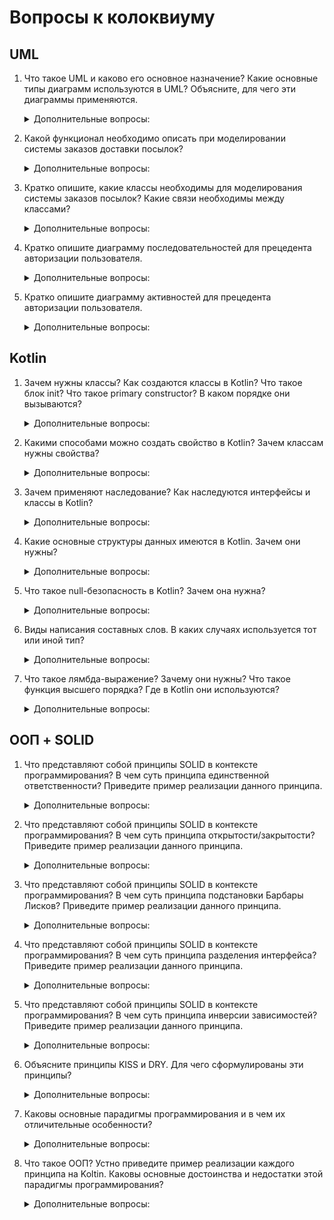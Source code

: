 # Вопросы к колоквиуму

## UML

1. Что такое UML и каково его основное назначение? Какие основные типы диаграмм используются в UML? Объясните, для чего эти диаграммы применяются.

    <details>
    <summary>Дополнительные вопросы:</summary>

    * Назовите виды структурных диаграмм в UML.
    * Назовите виды поведенческих диаграмм в UML.
    * Для чего предназначена диаграмма размещения (развертывания)?
    * Какой вид диаграмм можно использовать для того, чтобы отобразить взаимодействие между объектами во времени, в том числе, чтобы показать временные особенности передачи и приема сообщений между объектами?
    * Какая диаграмма в UML используется для описания физических компонентов их распределения и взаимосвязи?
    * Как расшифровывается UML?


    </details>

2. Какой функционал необходимо описать при моделировании системы заказов доставки посылок?

    <details>
    <summary>Дополнительные вопросы:</summary>

    * Назовите и приведите условные обозначения основных элементов диаграмм прецедентов.
    * Перечислите виды отношений между элементами диаграммы прецедентов и приведите примеры их использования.
    * Поясните взаимосвязь описания прецедентов и проектирования интерфейса пользователя.
    * Что собой представляет актер (actor) на диаграмме прецедентов?

    </details>

3. Кратко опишите, какие классы необходимы для моделирования системы заказов посылок? Какие связи необходимы между классами?

    <details>
    <summary>Дополнительные вопросы:</summary>

    * Дайте определение класса и его свойств (атрибутов и операций). 		
    * Дайте определение отношения обобщения между классами.
    * Дайте определение отношения ассоциации между классами и перечислите его основные характеристики. 

    </details>

4. Кратко опишите диаграмму последовательностей для прецедента авторизации пользователя.

    <details>
    <summary>Дополнительные вопросы:</summary>

    * Перечислите виды диаграмм поведения в языке UML, поясните их основные отличия.
    * Дайте определение понятий «действие» и «деятельность», назовите их основные отличия.
    * Назовите и приведите условные обозначения основных элементов диаграмм последовательностей.
    * Поясните связь диаграмм  с моделью прецедентов.
    * Как показывается время на диаграмме последовательностей?

    </details>

5. Кратко опишите диаграмму активностей для прецедента авторизации пользователя.

    <details>
    <summary>Дополнительные вопросы:</summary>

    * Чем диаграмма состояний отличается от диаграммы действий?
    * Допускается ли на диаграмме состояний изображение нескольких переходов, выходящих из начального состояния?
    * Какой математический аппарат лежит в основе диаграмм состояний?
    * Что такое дорожка (swimlane) на UML-диаграмме?

    </details>

## Kotlin

1. Зачем нужны классы? Как создаются классы в Kotlin? Что такое блок init? Что такое primary constructor? В каком порядке они вызываются?

    <details>
    <summary>Дополнительные вопросы:</summary>

    * В каком порядке вызываются блоки init?
    * А как происходит инициализация у отнаследованных классов?
    * Чем вложенный класс отличается от внутреннего?
    * А как происходит инициализация у вложенных и внутренних классов?
    * Что такое data class? Для чего он нужен?
    * Может ли data class иметь secondary ctor?

    </details>

2. Какими способами можно создать свойство в Kotlin? Зачем классам нужны свойства?

    <details>
    <summary>Дополнительные вопросы:</summary>

    * Для чего нужен модификатор lateinit?
    * Зачем нужны геттеры и сеттеры?
    * Где мы можем определять константы?

    </details>

3. Зачем применяют наследование? Как наследуются интерфейсы и классы в Kotlin?

    <details>
    <summary>Дополнительные вопросы:</summary>

    * Какой класс является родительским для всех классов в котлине?
    * Можем ли мы запретить наследование переопределенной функции?
    * Разрешено ли множественное наследование в котлине?
    * Можем ли мы разрешить конфликты между интерфейсами?
    * Можем ли мы инициализировать свойства в интерфейсе? А написать реализацию функции?
    * Чем отличается абстрактный класс от интерфейса в котлине?

    </details>

4. Какие основные структуры данных имеются в Kotlin. Зачем они нужны?

    <details>
    <summary>Дополнительные вопросы:</summary>

    * Отличается ли реализация хэшсета от хэшмапы?
    * Какие коллекции в котлине являются итерируемыми? Какая коллекция не является имплементацией Collection?
    * Чем лист отличается от массива? Наследуется ли массив от Iterable?
    * Что такое хэш? Как работает хэшсет под капотом?
    * Чем отличаются Sequences от коллекций?

    </details>

5. Что такое null-безопасность в Kotlin? Зачем она нужна?

    <details>
    <summary>Дополнительные вопросы:</summary>

    * Какие есть способы получить NPE?
    * Поясните что делает null-forgiving оператор `!!`.
    * Поясните что делает not-null оператор `!!.`.
    * Поясните что делает null-coalescing оператор `?!`.
    * Поясните что делает null-propagation оператор `.?`.
    * Как можно осуществить null-safety приведение типов? (as?)

    </details>

6. Виды написания составных слов. В каких случаях используется тот или иной тип?

    <details>
    <summary>Дополнительные вопросы:</summary>

    * Отгадайте язык по коду
        ```
        >+++++++++[<++++++++>-]<.>+++++++[<++++>-]<+.+++++++..+++.>>>++++++++[<++++>-]
        <.>>>++++++++++[<+++++++++>-]<---.<<<<.+++.------.--------.>>+.>++++++++++.
        ```
    * flatcase, snake_case, camelCase, kebab-case, PascalCase, SCREAMING_CASE

    </details>

7. Что такое лямбда-выражение? Зачему они нужны? Что такое функция высшего порядка? Где в Kotlin они используются?

    <details>
    <summary>Дополнительные вопросы:</summary>

    * Как выглядит объявление функционального типа в котлине?
    * Может ли функциональный тип быть нуллабл?
    * Как вызвать экземпляр функционального типа?
    * Как можно избежать создания объекта функции?
    * Как выглядит trailing lambda?
    * Как можно вернуть значения из лямбды?
    * Что означает символ `_` в контексте лямбды?

    </details>


## ООП + SOLID

1. Что представляют собой принципы SOLID в контексте программирования? В чем суть принципа единственной ответственности? Приведите пример реализации данного принципа.

    <details>
    <summary>Дополнительные вопросы:</summary>

    * Что делает код STUPID?
    * Кем были сформулированы принципы SOLID?
    * С какими принципами из GRASP коррелирует SRP.
    * Какая связь существует между принципами SRP и KISS.
    * Поясните связь между SPR и принципом бритвы Оккама.

    </details>

2. Что представляют собой принципы SOLID в контексте программирования? В чем суть принципа открытости/закрытости? Приведите пример реализации данного принципа.

    <details>
    <summary>Дополнительные вопросы:</summary>

    * Что делает код STUPID?
    * Кем были сформулированы принципы SOLID?
    * Чем отличается ОСР по Майеру от полиморфного ОСР?

    </details>

3. Что представляют собой принципы SOLID в контексте программирования? В чем суть принципа подстановки Барбары Лисков? Приведите пример реализации данного принципа.

    <details>
    <summary>Дополнительные вопросы:</summary>

    * Что делает код STUPID?
    * Кем были сформулированы принципы SOLID?
    * Проясните связь между LSP и наследованием.

    </details>

4. Что представляют собой принципы SOLID в контексте программирования? В чем суть принципа разделения интерфейса? Приведите пример реализации данного принципа.

    <details>
    <summary>Дополнительные вопросы:</summary>

    * Что делает код STUPID?
    * Кем были сформулированы принципы SOLID?
    * Проясните связь между ISP и LSP.

    </details>

5. Что представляют собой принципы SOLID в контексте программирования? В чем суть принципа инверсии зависимостей? Приведите пример реализации данного принципа.

    <details>
    <summary>Дополнительные вопросы:</summary>

    * Что делает код STUPID?
    * Кем были сформулированы принципы SOLID?
    * Что такое модули верхних и нижних уровней?
    * Чем инверсия зависимостей (DIP) отличается от инверсии управления (IoC)?

    </details>

6. Объясните принципы KISS и DRY. Для чего сформулированы эти принципы?

    <details>
    <summary>Дополнительные вопросы:</summary>

    * Объясните принцип YAGNI.
    * Объясните принцип BDUF (Big Design Up Front).
    * Объясните принцип APO (Avoid Premature Optimization).
    * Объясните принцип бритвы Оккама в контексте программирования.

    </details>

7. Каковы основные парадигмы программирования и в чем их отличительные особенности?

    <details>
    <summary>Дополнительные вопросы:</summary>

    * Какие парадигмы используются в котлине?
    * Приведите примеры языков использующих различные парадигмы (для логического).

    </details>

8. Что такое ООП? Устно приведите пример реализации каждого принципа на Koltin. Каковы основные достоинства и недостатки этой парадигмы программирования?

    <details>
    <summary>Дополнительные вопросы:</summary>

    * Всегда ли инкапсуляция подразумевает сокрытие?
    * Какие существуют виды полиморфизма? В чем разница?
    * Что такое класс? А что такое объект?

    </details>

